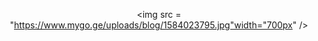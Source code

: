 <div align="center">

<img src = "https://www.mygo.ge/uploads/blog/1584023795.jpg"width="700px" />

</div>
